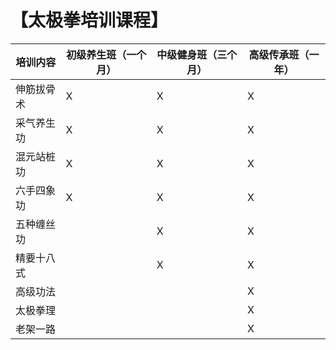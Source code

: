 # 【太极拳培训课程】

培训内容           |   初级养生班（一个月） | 中级健身班（三个月） | 高级传承班（一年）
------------------|------------------|-----------|-----------
伸筋拔骨术         |         X        |    X      | X
采气养生功         |           X     |    X       | X
混元站桩功         |         X       |    X       | X
六手四象功         |          X     |    X      | X
五种缠丝功         |                 |     X      | X
精要十八式         |                  |     X      | X
高级功法           |                  |            | X
太极拳理           |                  |            | X
老架一路           |                  |            | X
